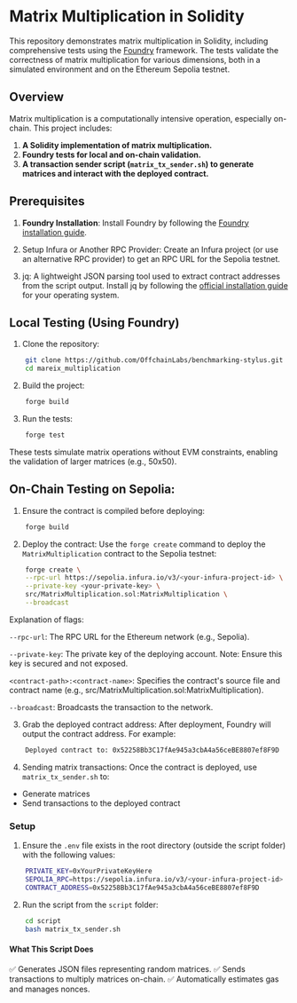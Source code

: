 # Matrix Multiplication in Solidity

This repository demonstrates matrix multiplication in Solidity, including comprehensive tests using the [Foundry](https://book.getfoundry.sh/) framework. The tests validate the correctness of matrix multiplication for various dimensions, both in a simulated environment and on the Ethereum Sepolia testnet.


## Overview

Matrix multiplication is a computationally intensive operation, especially on-chain. This project includes:

1. **A Solidity implementation of matrix multiplication.**
2. **Foundry tests for local and on-chain validation.**
3. **A transaction sender script (`matrix_tx_sender.sh`) to generate matrices and interact with the deployed contract.**

## Prerequisites

1. **Foundry Installation**: Install Foundry by following the [Foundry installation guide](https://book.getfoundry.sh/getting-started/installation.html).

2. Setup Infura or Another RPC Provider: Create an Infura project (or use an alternative RPC provider) to get an RPC URL for the Sepolia testnet.

3. jq: A lightweight JSON parsing tool used to extract contract addresses from the script output. Install jq by following the [official installation guide](https://jqlang.org/download/) for your operating system.

## Local Testing (Using Foundry)

1. Clone the repository:

```bash
    git clone https://github.com/OffchainLabs/benchmarking-stylus.git
    cd mareix_multiplication
```
2. Build the project:

```bash
    forge build
```

3. Run the tests:

```bash
    forge test
```
These tests simulate matrix operations without EVM constraints, enabling the validation of larger matrices (e.g., 50x50).

## On-Chain Testing on Sepolia:

1. Ensure the contract is compiled before deploying:

```bash
    forge build
```

2. Deploy the contract: Use the `forge create` command to deploy the `MatrixMultiplication` contract to the Sepolia testnet:

```bash
    forge create \
    --rpc-url https://sepolia.infura.io/v3/<your-infura-project-id> \
    --private-key <your-private-key> \
    src/MatrixMultiplication.sol:MatrixMultiplication \
    --broadcast
```

Explanation of flags:

`--rpc-url`: The RPC URL for the Ethereum network (e.g., Sepolia).

`--private-key`: The private key of the deploying account. Note: Ensure this key is secured and not exposed.

`<contract-path>:<contract-name>`: Specifies the contract's source file and contract name (e.g., src/MatrixMultiplication.sol:MatrixMultiplication).

`--broadcast`: Broadcasts the transaction to the network.


3. Grab the deployed contract address: After deployment, Foundry will output the contract address. For example:

```bash
    Deployed contract to: 0x52258Bb3C17fAe945a3cbA4a56ceBE8807ef8F9D
```

4. Sending matrix transactions: Once the contract is deployed, use `matrix_tx_sender.sh` to:
- Generate matrices
- Send transactions to the deployed contract

### Setup

1. Ensure the `.env` file exists in the root directory (outside the script folder) with the following values:

```bash
    PRIVATE_KEY=0xYourPrivateKeyHere
    SEPOLIA_RPC=https://sepolia.infura.io/v3/<your-infura-project-id>
    CONTRACT_ADDRESS=0x52258Bb3C17fAe945a3cbA4a56ceBE8807ef8F9D
```

2. Run the script from the `script` folder:

```bash
    cd script
    bash matrix_tx_sender.sh
```

#### What This Script Does

✅ Generates JSON files representing random matrices.
✅ Sends transactions to multiply matrices on-chain.
✅ Automatically estimates gas and manages nonces.